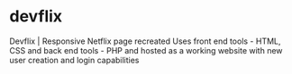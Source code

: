 # devflix
Devflix | Responsive Netflix page recreated 
Uses front end tools - HTML, CSS and back end tools - PHP and hosted as a working website with new user creation and login capabilities
